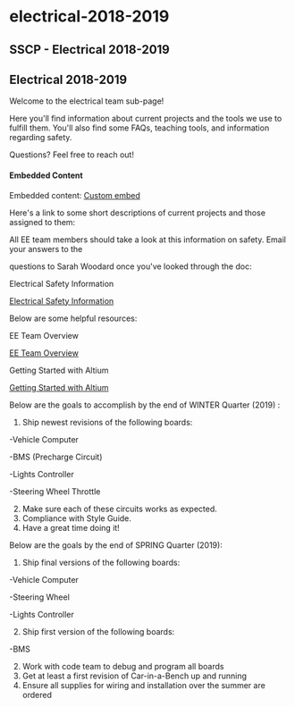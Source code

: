 # electrical-2018-2019

## SSCP - Electrical 2018-2019

## Electrical 2018-2019

Welcome to the electrical team sub-page!&#x20;

Here you'll find information about current projects and the tools we use to fulfill them. You'll also find some FAQs, teaching tools, and information regarding safety.

Questions? Feel free to reach out!

#### Embedded Content

Embedded content: [Custom embed](./)

Here's a link to some short descriptions of current projects and those assigned to them:

All EE team members should take a look at this information on safety. Email your answers to the

questions to Sarah Woodard once you've looked through the doc:

Electrical Safety Information

[Electrical Safety Information](https://drive.google.com/a/stanford.edu/file/d/1LcWZaeTjVISdEWNt9_OMduti3uXOMrJk/view?usp=sharing)

Below are some helpful resources:

EE Team Overview

[EE Team Overview](https://docs.google.com/a/stanford.edu/presentation/d/1n_u0H_NjtZ7iARxk2cWkdw_Zz5VwWp1BOcLZ-_N37I4/edit?usp=sharing)

Getting Started with Altium

[Getting Started with Altium](../../../../../stanford.edu/testduplicationsscp/home/sscp-2012-2013/electrical-2012-2013/electrical-fundamentals/getting-started-with-altium/)

Below are the goals to accomplish by the end of WINTER Quarter (2019) :

1. Ship newest revisions of the following boards:

&#x20;   -Vehicle Computer

&#x20;   -BMS (Precharge Circuit)

&#x20;   -Lights Controller

&#x20;   -Steering Wheel Throttle

2. Make sure each of these circuits works as expected.&#x20;
3. Compliance with Style Guide.
4. Have a great time doing it!

Below are the goals by the end of SPRING Quarter (2019):

1. Ship final versions of the following boards:

&#x20;   -Vehicle Computer

&#x20;   -Steering Wheel

&#x20;  -Lights Controller

2. Ship first version of the following boards:

&#x20;   -BMS

2. Work with code team to debug and program all boards
3. Get at least a first revision of Car-in-a-Bench up and running
4. Ensure all supplies for wiring and installation over the summer are ordered
